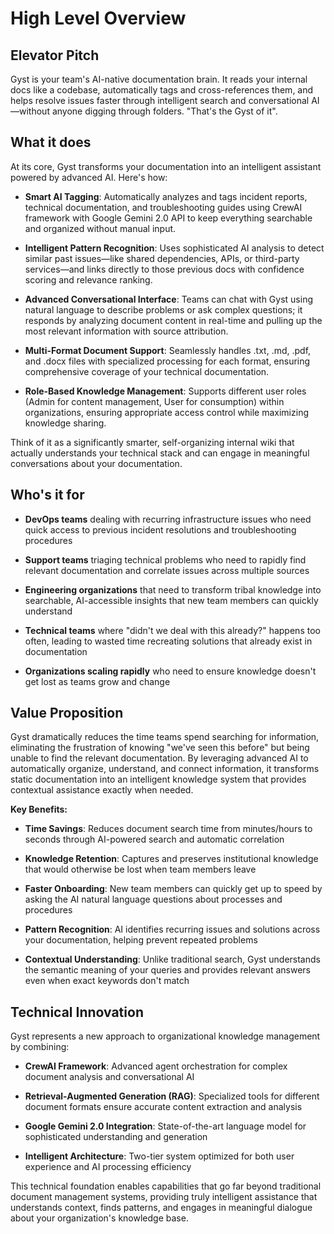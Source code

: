# High Level Overview

## Elevator Pitch

Gyst is your team's AI-native documentation brain. It reads your internal docs like a codebase, automatically tags and cross-references them, and helps resolve issues faster through intelligent search and conversational AI—without anyone digging through folders. "That's the Gyst of it".

## What it does

At its core, Gyst transforms your documentation into an intelligent assistant powered by advanced AI. Here's how:

- **Smart AI Tagging**: Automatically analyzes and tags incident reports, technical documentation, and troubleshooting guides using CrewAI framework with Google Gemini 2.0 API to keep everything searchable and organized without manual input.

- **Intelligent Pattern Recognition**: Uses sophisticated AI analysis to detect similar past issues—like shared dependencies, APIs, or third-party services—and links directly to those previous docs with confidence scoring and relevance ranking.

- **Advanced Conversational Interface**: Teams can chat with Gyst using natural language to describe problems or ask complex questions; it responds by analyzing document content in real-time and pulling up the most relevant information with source attribution.

- **Multi-Format Document Support**: Seamlessly handles .txt, .md, .pdf, and .docx files with specialized processing for each format, ensuring comprehensive coverage of your technical documentation.

- **Role-Based Knowledge Management**: Supports different user roles (Admin for content management, User for consumption) within organizations, ensuring appropriate access control while maximizing knowledge sharing.

Think of it as a significantly smarter, self-organizing internal wiki that actually understands your technical stack and can engage in meaningful conversations about your documentation.

## Who's it for

- **DevOps teams** dealing with recurring infrastructure issues who need quick access to previous incident resolutions and troubleshooting procedures

- **Support teams** triaging technical problems who need to rapidly find relevant documentation and correlate issues across multiple sources

- **Engineering organizations** that need to transform tribal knowledge into searchable, AI-accessible insights that new team members can quickly understand

- **Technical teams** where "didn't we deal with this already?" happens too often, leading to wasted time recreating solutions that already exist in documentation

- **Organizations scaling rapidly** who need to ensure knowledge doesn't get lost as teams grow and change

## Value Proposition

Gyst dramatically reduces the time teams spend searching for information, eliminating the frustration of knowing "we've seen this before" but being unable to find the relevant documentation. By leveraging advanced AI to automatically organize, understand, and connect information, it transforms static documentation into an intelligent knowledge system that provides contextual assistance exactly when needed.

**Key Benefits:**

- **Time Savings**: Reduces document search time from minutes/hours to seconds through AI-powered search and automatic correlation

- **Knowledge Retention**: Captures and preserves institutional knowledge that would otherwise be lost when team members leave

- **Faster Onboarding**: New team members can quickly get up to speed by asking the AI natural language questions about processes and procedures

- **Pattern Recognition**: AI identifies recurring issues and solutions across your documentation, helping prevent repeated problems

- **Contextual Understanding**: Unlike traditional search, Gyst understands the semantic meaning of your queries and provides relevant answers even when exact keywords don't match

## Technical Innovation

Gyst represents a new approach to organizational knowledge management by combining:

- **CrewAI Framework**: Advanced agent orchestration for complex document analysis and conversational AI

- **Retrieval-Augmented Generation (RAG)**: Specialized tools for different document formats ensure accurate content extraction and analysis

- **Google Gemini 2.0 Integration**: State-of-the-art language model for sophisticated understanding and generation

- **Intelligent Architecture**: Two-tier system optimized for both user experience and AI processing efficiency

This technical foundation enables capabilities that go far beyond traditional document management systems, providing truly intelligent assistance that understands context, finds patterns, and engages in meaningful dialogue about your organization's knowledge base.
